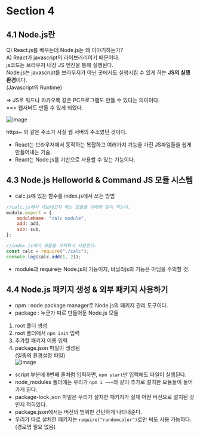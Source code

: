 # Section 4

## 4.1 Node.js란

Q) React.js를 배우는데 Node.js는 왜 이야기하는가?  
A) React가 javascript의 라이브러리이기 때문이다.  
js코드는 브라우저 내장 JS 엔진을 통해 실행된다.  
Node.js는 javascript를 브라우저가 아닌 곳에서도 실행시킬 수 있게 하는 **JS의 실행 환경**이다.  
(Javascript의 Runtime)

=> JS로 워드나 카카오톡 같은 PC프로그램도 만들 수 있다는 의미이다.  
==> 웹서버도 만들 수 있게 되었다.

![image](https://user-images.githubusercontent.com/70802352/177164182-66005a16-691d-482b-a1ae-cff7644f4e11.png)

https~ 와 같은 주소가 사실 웹 서버의 주소였던 것이다.

-   React는 브라우저에서 동작하는 복잡하고 여러가지 기능을 가진 JS파일들을 쉽게 만들어내는 기술.
-   React는 Node.js를 기반으로 사용할 수 있는 기능이다.

## 4.3 Node.js Helloworld & Command JS 모듈 시스템

-   calc.js에 있는 함수를 index.js에서 쓰는 방법

```javascript
//calc.js에서 내보내고자 하는 모듈을 아래와 같이 적는다.
module.export = {
    moduleName: "calc module",
    add: add,
    sub: sub,
};

//index.js에서 모듈을 가져와서 사용한다.
const calc = require("./calc");
console.log(calc.add(1, 2));
```

-   module과 require는 Node.js의 기능이지, 바닐라js의 기능은 아님을 주의할 것.

## 4.4 Node.js 패키지 생성 & 외부 패키지 사용하기

-   npm : node package manager로 Node.js의 패키지 관리 도구이다.
-   package : 누군가 따로 만들어둔 Node.js 모듈

1. root 폴더 생성
2. root 폴더에서 `npm init` 입력
3. 추가할 패키지 이름 입력
4. package.json 파일이 생성됨  
   (일종의 환경설정 파일)  
   ![image](https://user-images.githubusercontent.com/70802352/177179136-62a1a64e-0ae5-4373-8bdd-0263570e6fc3.png)

-   script 부분에 8번째 줄처럼 입력하면, `npm start`만 입력해도 파일이 실행된다.
-   node_modules 폴더에는 우리가 `npm i ~~~`와 같이 추가로 설치한 모듈들이 들어가게 된다.
-   package-lock.json 파일은 우리가 설치한 패키지가 실제 어떤 버전으로 설치된 것인지 적혀있다.
-   package.json에서는 버전의 범위만 간단하게 나타내준다.
-   우리가 따로 설치한 패키지는 `require("randomcolor")`로만 써도 사용 가능하다. (경로명 필요 없음)
